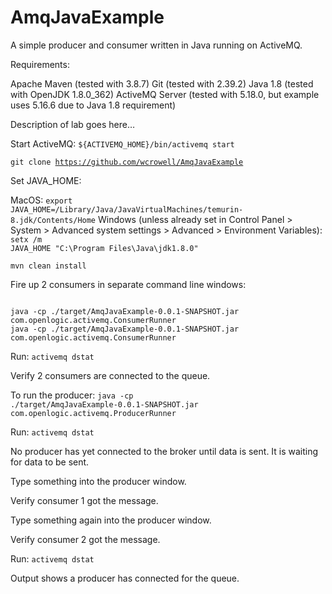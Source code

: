 # AmqJavaExample

A simple producer and consumer written in Java running on ActiveMQ.

Requirements:

Apache Maven (tested with 3.8.7)
Git (tested with 2.39.2)
Java 1.8 (tested with OpenJDK 1.8.0_362)
ActiveMQ Server (tested with 5.18.0, but example uses 5.16.6 due to Java 1.8 requirement)

Description of lab goes here…

Start ActiveMQ: <code>${ACTIVEMQ_HOME}/bin/activemq start</code>

<code>git clone https://github.com/wcrowell/AmqJavaExample</code>

Set JAVA_HOME:

MacOS:
<code>export JAVA_HOME=/Library/Java/JavaVirtualMachines/temurin-8.jdk/Contents/Home</code>
Windows (unless already set in Control Panel > System > Advanced system settings > Advanced > Environment Variables):
<code>setx /m JAVA_HOME "C:\Program Files\Java\jdk1.8.0"</code>

<code>mvn clean install</code>

Fire up 2 consumers in separate command line windows:

<code>
java -cp ./target/AmqJavaExample-0.0.1-SNAPSHOT.jar com.openlogic.activemq.ConsumerRunner
java -cp ./target/AmqJavaExample-0.0.1-SNAPSHOT.jar com.openlogic.activemq.ConsumerRunner
</code>

Run: <code>activemq dstat</code>

Verify 2 consumers are connected to the queue.

To run the producer: 
<code>java -cp ./target/AmqJavaExample-0.0.1-SNAPSHOT.jar com.openlogic.activemq.ProducerRunner</code>

Run: <code>activemq dstat</code>

No producer has yet connected to the broker until data is sent.  It is waiting for data to be sent.

Type something into the producer window.

Verify consumer 1 got the message.

Type something again into the producer window.

Verify consumer 2 got the message.

Run: <code>activemq dstat</code>

Output shows a producer has connected for the queue.
